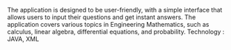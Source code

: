 The application is designed to be user-friendly, with a simple interface that allows users to input their questions and get instant answers. The application covers various topics in Engineering Mathematics, such as calculus, linear algebra, differential equations, and probability. Technology : JAVA, XML
